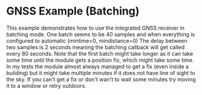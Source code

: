 # GNSS Example (Batching)

This example demonstrates how to use the integrated GNSS receiver in batching mode.
One batch seems to be 40 samples and when everything is configured to automatic (mintime=0, mindistance=0)
The delay between two samples is 2 seconds meaning the batching callback will get called every 80 seconds.
Note that the first batch might take longer as it can take some time until the module gets a position fix,
which might take some time. In my tests the module almost always managed to get a fix (even inside a building)
but it might take multiple minutes if it does not have line of sight to the sky. If you can't get a fix or don't wan't
to wait some minutes try moving it to a window or retry outdoors.